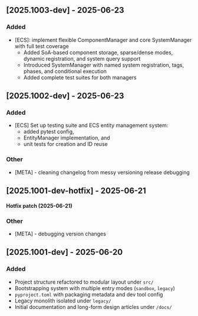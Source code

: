 
## [2025.1003-dev] - 2025-06-23

### Added
- [ECS]: implement flexible ComponentManager and core SystemManager with full test coverage 
  - Added SoA-based component storage, sparse/dense modes, dynamic registration, and system query support 
  - Introduced SystemManager with named system registration, tags, phases, and conditional execution 
  - Added complete test suites for both managers


## [2025.1002-dev] - 2025-06-23
### Added
- [ECS] Set up testing suite and ECS entity management system: 
  - added pytest config, 
  - EntityManager implementation, and 
  - unit tests for creation and ID reuse
### Other
- [META] - cleaning changelog from messy versioning release debugging


## [2025.1001-dev-hotfix] - 2025-06-21
#### Hotfix patch (2025-06-21)
### Other
- [META] - debugging version changes


## [2025.1001-dev] - 2025-06-20
### Added
- Project structure refactored to modular layout under `src/`
- Bootstrapping system with multiple entry modes (`sandbox`, `legacy`)
- `pyproject.toml` with packaging metadata and dev tool config
- Legacy monolith isolated under `legacy/`
- Initial documentation and long-form design articles under `/docs/`
